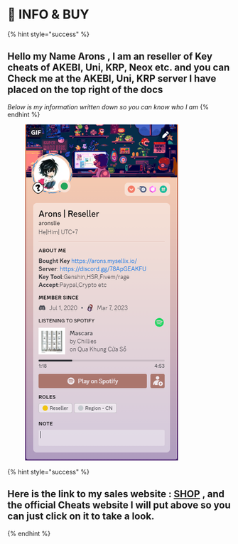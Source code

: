 # 👤 INFO & BUY



{% hint style="success" %}
## Hello my Name Arons , I am an reseller of Key cheats of AKEBI, Uni, KRP, Neox etc. and you can Check me at the AKEBI, Uni, KRP server I have placed on the top right of the docs

_Below is my information written down so you can know who I am_
{% endhint %}

<figure><img src=".gitbook/assets/image (37).png" alt=""><figcaption></figcaption></figure>

{% hint style="success" %}
## Here is the link to my sales website : [**SHOP**](https://arons.mysellix.io) , and the official Cheats website I will put above so you can just click on it to take a look.
{% endhint %}
